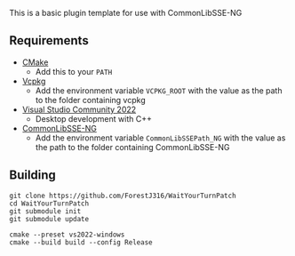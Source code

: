 This is a basic plugin template for use with CommonLibSSE-NG

## Requirements
* [CMake](https://cmake.org/)
	* Add this to your `PATH`
* [Vcpkg](https://github.com/microsoft/vcpkg)
	* Add the environment variable `VCPKG_ROOT` with the value as the path to the folder containing vcpkg
* [Visual Studio Community 2022](https://visualstudio.microsoft.com/)
	* Desktop development with C++
* [CommonLibSSE-NG](https://github.com/alandtse/CommonLibVR/tree/ng)
	* Add the environment variable `CommonLibSSEPath_NG` with the value as the path to the folder containing CommonLibSSE-NG

## Building
```
git clone https://github.com/ForestJ316/WaitYourTurnPatch
cd WaitYourTurnPatch
git submodule init
git submodule update

cmake --preset vs2022-windows
cmake --build build --config Release
```